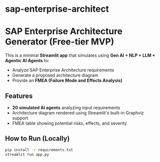 # sap-enterprise-architect


# SAP Enterprise Architecture Generator (Free-tier MVP)

This is a minimal **Streamlit app** that simulates using **Gen AI + NLP + LLM + Agentic AI Agents** to:
- Analyze SAP Enterprise Architecture requirements
- Generate a proposed architecture diagram
- Provide an **FMEA (Failure Mode and Effects Analysis)**

## Features
- **20 simulated AI agents** analyzing input requirements
- Architecture diagram rendered using Streamlit's built-in Graphviz support
- FMEA table showing potential risks, effects, and severity

## How to Run (Locally)
```bash
pip install -r requirements.txt
streamlit run app.py

